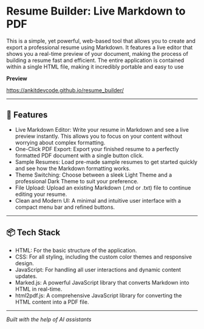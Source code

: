 # Resume Builder: Live Markdown to PDF

This is a simple, yet powerful, web-based tool that allows you to create and export a professional resume using Markdown. 
It features a live editor that shows you a real-time preview of your document, making the process of building a resume fast and efficient.
The entire application is contained within a single HTML file, making it incredibly portable and easy to use

**Preview**

https://ankitdevcode.github.io/resume_builder/

---

## 🚀 Features

- Live Markdown Editor: Write your resume in Markdown and see a live preview instantly. This allows you to focus on your content without worrying about complex formatting.
- One-Click PDF Export: Export your finished resume to a perfectly formatted PDF document with a single button click.
- Sample Resumes: Load pre-made sample resumes to get started quickly and see how the Markdown formatting works.
- Theme Switching: Choose between a sleek Light Theme and a professional Dark Theme to suit your preference.
- File Upload: Upload an existing Markdown (.md or .txt) file to continue editing your resume.
- Clean and Modern UI: A minimal and intuitive user interface with a compact menu bar and refined buttons.

---

## 📦 Tech Stack
- HTML: For the basic structure of the application.
- CSS: For all styling, including the custom color themes and responsive design.
- JavaScript: For handling all user interactions and dynamic content updates.
- Marked.js: A powerful JavaScript library that converts Markdown into HTML in real-time.
- html2pdf.js: A comprehensive JavaScript library for converting the HTML content into a PDF file.

---

*Built with the help of AI assistants*
